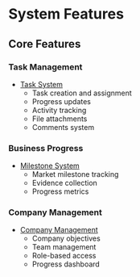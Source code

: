 # System Features

## Core Features

### Task Management
- [Task System](Core/Task%20System.md)
  - Task creation and assignment
  - Progress updates
  - Activity tracking
  - File attachments
  - Comments system

### Business Progress
- [Milestone System](Core/Milestone%20System.md)
  - Market milestone tracking
  - Evidence collection
  - Progress metrics

### Company Management
- [Company Management](Core/Company%20Management.md)
  - Company objectives
  - Team management
  - Role-based access
  - Progress dashboard 